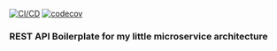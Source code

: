 [![CI/CD](https://github.com/Lynicis/go-rest-api-boilerplate/actions/workflows/main.yml/badge.svg?event=push)](https://github.com/Lynicis/go-rest-api-boilerplate/actions/workflows/main.yml)
[![codecov](https://codecov.io/gh/Lynicis/go-rest-api-boilerplate/branch/master/graph/badge.svg?token=Ct4qgngYYy)](https://codecov.io/gh/Lynicis/go-rest-api-boilerplate)

### REST API Boilerplate for my little microservice architecture